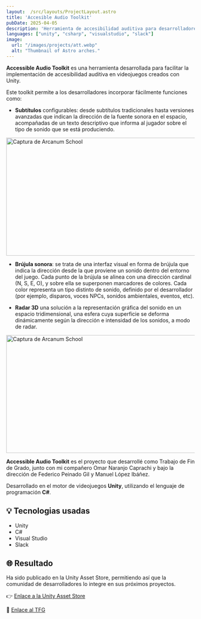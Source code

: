 ```yaml
---
layout:  /src/layouts/ProjectLayout.astro
title: 'Accesible Audio Toolkit'
pubDate: 2025-04-05
description: 'Herramienta de accesibilidad auditiva para desarrolladores en Unity'
languages: ["unity", "csharp", "visualstudio", "slack"]
image:
  url: "/images/projects/att.webp"
  alt: "Thumbnail of Astro arches."
--- 
```


**Accessible Audio Toolkit** es una herramienta desarrollada para facilitar la implementación de accesibilidad auditiva en videojuegos creados con Unity.

Este toolkit permite a los desarrolladores incorporar fácilmente funciones como:

- **Subtítulos** configurables: desde subtítulos tradicionales hasta versiones avanzadas que indican la dirección de la fuente sonora en el espacio, acompañadas de un texto descriptivo que informa al jugador sobre el tipo de sonido que se está produciendo.

<img class="w-full rounded-2xl overflow-hidden h-auto" width="560" height="315" src="/images/projects/subtitulos.webp" alt="Captura de Arcanum School"/>
<br>

- **Brújula sonora**: se trata de una interfaz visual en forma de brújula que indica la dirección desde la que proviene un sonido dentro del entorno del juego. Cada punto de la brújula se alinea con una dirección cardinal (N, S, E, O), y sobre ella se superponen marcadores de colores. Cada color representa un tipo distinto de sonido, definido por el desarrollador (por ejemplo, disparos, voces NPCs, sonidos ambientales, eventos, etc).

- **Radar 3D** una solución a la representación gráfica del sonido en un espacio tridimensional, una esfera cuya superficie se deforma dinámicamente según la dirección e intensidad de los sonidos, a modo de radar.

<img class="w-full rounded-2xl overflow-hidden h-auto" width="560" height="315" src="/images/projects/radar3Dbrujula.webp" alt="Captura de Arcanum School"/>
<br>

**Accessible Audio Toolkit** es el proyecto que desarrollé como Trabajo de Fin de Grado, junto con mi compañero Omar Naranjo Caprachi y bajo la dirección de Federico Peinado Gil y Manuel López Ibáñez.

Desarrollado en el motor de videojuegos **Unity**, utilizando el lenguaje de programación **C#**.

## 💡 Tecnologias usadas

- Unity
- C#
- Visual Studio
- Slack

## 🌐 Resultado

Ha sido publicado en la Unity Asset Store, permitiendo así que la comunidad de desarrolladores lo integre en sus próximos proyectos.

👉 [Enlace a la Unity Asset Store](https://assetstore.unity.com/packages/add-ons/accesible-audio-toolkit-194392) 

📄​ [Enlace al TFG](https://docta.ucm.es/entities/publication/c2c53fa1-e30a-4f61-834f-1a5ae223db65)

